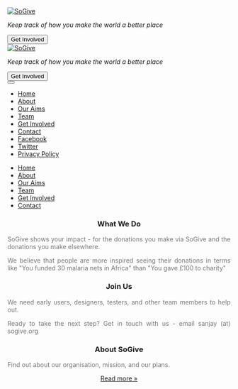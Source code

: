 <div class="home-bg">
    </div>
    <div class="jumbotron">
        <div class="col-md-12 hidden-xs hidden-sm">
            <div class="col-md-offset-2 col-md-8 text-center">
                <a href="http://sogive.org">
                    <img class="logo" alt="SoGive" src="img/logo.png">
                </a>
                <p class="sogive-lead-line">
                    <i>Keep track of how you make the world a better place</i>
                </p>
                <button class="btn-lg btn-getinvolved" id="getinvolvedbutton" href="#" role="button">Get Involved</button>
            </div>
            <div class="col-md-offset-4 col-md-4 divcontact-dropin text-center" style="display:none" id="getinvolved-div">
              <form id='mailing-list' action='https://sogive.soda.sh/forms-form.json' class='form-inline'>
                  <input type='hidden' name='mlist' value='company-news,product-news,marketing'>
                  <div class='form-group'>
                      <label class=''>Get email updates</label>           
                      <input class='form-control' type='email' name='email' placeholder='Your Email'>
                  </div>
                  <button class="btn btn-primary send-form-button" type='submit'>Sign up</button>
              </form>
            </div>
        </div>
        <div class="col-md-12 visible-xs visible-sm">
            <div class="col-md-offset-2 col-md-8 text-center">
                <a href="http://sogive.org">
                    <img class="logo-sm" alt="SoGive" src="img/logo.png">
                </a>
                <p class="sogive-lead-line">
                    <i>Keep track of how you make the world a better place</i>
                </p>
                <button class="btn-lg btn-getinvolved" id="mobile-getinvolvedbutton" href="#" role="button">Get Involved</button>
            </div>
            <div class="col-md-offset-4 col-md-4 divcontact-dropin text-center" style="display:none" id="mobile-getinvolved-div">
              <form id='mailing-list' action='https://sogive.soda.sh/forms-form.json' class='form-inline'>
                  <input type='hidden' name='mlist' value='company-news,product-news,marketing'>
                  <div class='form-group'>
                      <label class=''>Get email updates</label>           
                      <input class='form-control' type='email' name='email' placeholder='Your Email'>
                  </div>
                  <button class="btn btn-primary send-form-button" type='submit'>Sign up</button>
              </form>
            </div>
        </div>
    </div>
    <div class="white-bg container visible-xs visible-sm">
        <div class="white-bg navbar navbar-fixed-top">
            <div class="white-bg btn-group pull-right">
                <button type="button" class="btn btn-circle dropdown-toggle" data-toggle="dropdown" aria-haspopup="true" aria-expanded="false">
                    <span class="glyphicon glyphicon-menu-hamburger"></span>
                </button>
                <ul class="dropdown-menu">
                    <li>
                        <a href="index.html">Home</a>
                    </li>
                    <li>
                        <a href="about.html">About</a>
                    </li>
                    <li>
                        <a href="aims.html">Our Aims</a>
                    </li>
                    <li>
                        <a href="team.html">Team</a>
                    </li>
                    <li>
                        <a href="get-involved.html">Get Involved</a>
                    </li>
                    <li>
                        <a href="contact.html">Contact</a>
                    </li>
                    <li>
                        <a href="https://www.facebook.com/sogivecharity">Facebook</a>
                    </li>
                    <li>
                        <a href="https://twitter.com/sogivecharity">Twitter</a>
                    </li>
                    <li>
                        <a href="privacy-policy.html">Privacy Policy</a>
                    </li>
                </ul>
            </div>
        </div>
    </div>
    <div class="white-bg container hidden-xs hidden-sm col-md-12">
        <nav class="navbar navbar-default" role="navigation">
                <div class="white-bg collapse navbar-collapse">
                    <ul class="nav navbar-nav">
                        <li><a href="index.html">Home</a></li>
                        <li><a href="about.html">About</a></li>
                        <li><a href="aims.html">Our Aims</a></li>
                        <li><a href="team.html">Team</a></li>
                        <li><a href="get-involved.html">Get Involved</a></li>
                        <li><a href="contact.html">Contact</a></li>
                    </ul>
                </div>
        </nav>
    </div>
<div class="container" id='page-part2'>
  <div class="row">
    <div class="col-md-4">
      <center>
      <h3>What We Do</h3>
      </center>
      <p style="text-align:justify; color:#777; font-size:14px;">
      SoGive shows your impact - for the donations you make via SoGive and the donations you make elsewhere.
      </p>
      <p style="text-align:justify; color:#777; font-size:14px;">
	     We believe that people are more inspired seeing their donations in terms like "You funded 30 malaria nets in Africa" than "You gave £100 to charity"
	     </p>
    </div><!-- ./what we do -->
    <div class="col-md-4">
      <center>
    	<h3>Join Us</h3>
      </center>
	     <p style="text-align:justify; color:#777; font-size:14px;">
       We need early users, designers, testers, and other team members to help out.
       </p>
    	<p style="text-align:justify; color:#777; font-size:14px;">
      Ready to take the next step? Get in touch with us - email <span class='email' name='sanjay' domain='sogive.org'>sanjay (at) sogive.org</span>
      </p>
   </div>
    <div class="col-md-4">
        <center>
        <h3>About SoGive</h3>
        </center>
      	<p style="text-align:justify; color:#777; font-size:14px;">
        Find out about our organisation, mission, and our plans.
        </p>
        <center>
      	<p>
        <a class="btn btn-default" href="about.html" role="button">Read more &raquo;</a>
        </p>
        </center>
    </div><!-- ./Values -->
  </div><!-- ./row -->	
</div><!-- ./page-part2 -->
</BODY>